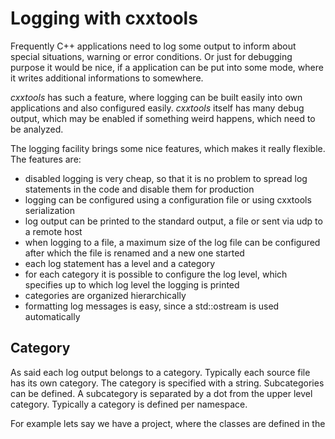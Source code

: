 Logging with cxxtools
=====================

Frequently C++ applications need to log some output to inform about special
situations, warning or error conditions. Or just for debugging purpose it would
be nice, if a application can be put into some mode, where it writes additional
informations to somewhere.

_cxxtools_ has such a feature, where logging can be built easily into own
applications and also configured easily. _cxxtools_ itself has many debug
output, which may be enabled if something weird happens, which need to be
analyzed.

The logging facility brings some nice features, which makes it really flexible.
The features are:

 * disabled logging is very cheap, so that it is no problem to spread log
   statements in the code and disable them for production
 * logging can be configured using a configuration file or using cxxtools
   serialization
 * log output can be printed to the standard output, a file or sent via udp to a
   remote host
 * when logging to a file, a maximum size of the log file can be configured
   after which the file is renamed and a new one started
 * each log statement has a level and a category
 * for each category it is possible to configure the log level, which specifies
   up to which log level the logging is printed
 * categories are organized hierarchically
 * formatting log messages is easy, since a std::ostream is used automatically

Category
--------

As said each log output belongs to a category. Typically each source file has
its own category. The category is specified with a string. Subcategories can be
defined. A subcategory is separated by a dot from the upper level category.
Typically a category is defined per namespace.

For example lets say we have a project, where the classes are defined in the
namespace `myapp`. The top level category should be this `myapp`. The second
level category is typically the class or file name, which is often the same. When
we have a class `TheCar` in the namespace `myapp`, the category should be
_myapp.TheCar_. Of course you are free to define a different naming scheme.

To define a category include the file `<cxxtools/log.h>` in your cpp file and
put a line `log_define(myapp.TheCar)` at the top of the file.  This defines the
category.

Logging
-------

Each log statement has a level. The levels are in descending severity _fatal_,
_error_, _warn_, _info_ and _debug_. Additionally there is a special level
_trace_, which is even below _debug_ and works a little different. But lets
look first, how we can produce log output.

Lets say we want to output the number of wheels of our car as a
debug information. And the number of wheels are held in a variable
`numberOfWheels`. We produce a debug output by putting this into our source:

    log_debug("the number of wheels is " << numberOfWheels);

Now when the debug or trace level is defined for our category, the text is
output into our log target.

Note that you can output anything, which has a proper output operator for
std::ostream defined.

The other levels are produced similarly using the macros `log_fatal`,
`log_error`, `log_warn` or `log_info`.

Tracing is a little different. The macro `log_trace` instantiates a class on the
stack, which logs the output prefixed with the text _ENTER_ and when destroyed
at the end of the scope with the text _EXIT_. When enabled it can easily be
seen whether the code is inside a scope or not.

`cxxtools` itself uses always the top level category _cxxtools_ for logging and
makes extensive use of subcategories. So if you want to watch, what cxxtools
does, you can enable debug log for category _cxxtools_.

Configuration
-------------

Configuration, which categories are logged with which level and where to log is
normally done using a configuration file. The easiest way to initialize logging
in a application is to call the macro `log_init()`. Typically this is done as
the first statement in the `main` function of a application.

This macro looks for different variants of configuration files. The
configuration file format may be xml, properties or in the future (cxxtools
version > 2.2) json. First it looks for a file named _log.xml_. If found,
configuration is done by reading that xml file. If not, it looks for a file
_log.properties_. This was the only variant in cxxtools version below 2.2. In
cxxtools version > 2.2 it will look for a file _log.json_ in json format. If
nothing is found, the logging is not configured and no output is produced.

There are 2 additional variants. `log_init()` takes optionally a parameter. It
is either a file name or a `cxxtools::SerializationInfo`. If the file extension
is `.properties`, properties format is again used. If the file extension is
`.json` (for cxxtools version > 2.2), json format is used. Otherwise xml is
assumed.

The variant with `cxxtools::SerializationInfo` can be used to either build your
own configuration without a file or using one of the deserializers in _cxxtools_
and extract only a part of a configuration file.

### Format: xml

So lets look at a typical xml configuration file:

    <?xml version="1.0" encoding="UTF-8"?>
    <logging>
      <rootlogger>INFO</rootlogger>
      <loggers>
        <logger>
          <category>cxxtools.csv</category>
          <level>DEBUG</level>
        </logger>
        <logger>
          <category>myapp.TheCar</category>
          <level>DEBUG</level>
        </logger>
      </loggers>
      <file>debug.log</file>
      <maxfilesize>1MB</maxfilesize>
      <maxbackupindex>2</maxbackupindex>
    </logging>

The rootlogger node defined the log level for all categories, which are not
specified explicitly. In this case log output for levels _fatal_, _error_,
_warn_ and _info_ is enabled.

Then there is a list of loggers entries. Each entry has a category and a level.
They define the levels for each category and all its subcategories. So in this
case you will get all levels up to debug for the specified categories. You will
see debug output also for categories _cxxtools.csv.parser_ and
_cxxtools.csv.formatter_.

The level may be _FATAL_, _ERROR_, _WARN_, _INFO_, _DEBUG_ or _TRACE_. Actually
only the first character is significant and even that is not case sensitive, so
you can write as well `<level>d</level>` to define _debug_ level.

The _file_ entry enabled logging to a file. I guess you guessed it already.

When a file is defined and both _maxfilesize_ and _maxbackupindex_ the file is
automatically rotated.

When the specified maximum file size is exceeded, the current file gets the
suffix _.0_ and a new file is created. If there was a previous file with the
suffix _.0_ it is renamed to _.1_ and so on until the specified maximum backup
index is reached. The last file is just deleted.

The _maxfilesize_ may be just a number, then it is a number of bytes. Optionally
it can be followed by a suffix 'k', 'm' or 'g' (case does not matter), in which
case the number is interpreted as kilobytes, megabytes or gigabytes. The rest of
the entry is just ignored. So you can write _1M_ or _1MB_ or _1megabyte_, which
all means the same.

Note that the file will get always a little larger since the log entries are not
cut hard but rotation takes place, when the maximum size was exceeded.

The entry _maxbackupindex_ specifies the maximum index when files are rotated.

In this case we need up to slightly more than 4MB file space is consumed for all
log files. The current file and the backup files _*.0_, _*.1_ and _*.2_.

Ordering of the nodes is not significant and also nodes, which are unknown are
just ignored.

If you remove the `<file>`, `<maxfilesize>` and `<maxbackupindex>` nodes, the
debug output is printed to standard error. If you add node `<stdout>1</stdout>`
or `<stdout>true</stdout>` standard output is used.

The node `<host>somehost:1234</host>` sends log output via udp to the specified
udp port.

### Format: properties

The properties file format was the only format supported by cxxtools prior 2.2.
It is easier to write and read but less standard than xml and also more
difficult to process automatically.

Here is the same configuration as above in properties format:

    rootlogger = INFO
    logger.cxxtools.csv = DEBUG
    logger.myapp.TheCar = DEBUG
    file = debug.log
    maxfilesize = 1MB
    maxbackupindex = 2

This is straight forward. It is more or less a assignment of values to
variables. The meaning is exactly the same as in xml format. Also logging via
udp can be configured by specifying a variable `host` with a host and port
number separated by ':' as in xml.

### Format: json

The json format is supported for cxxtools version later than 2.2. Since it is so
similar to xml, just the same configuration is shown in json here without
explanation:

    {
      rootlogger: "INFO",
      loggers: [
        {
          category: "cxxtools.csv",
          level: "DEBUG"
        },
        {
          category: "myapp.TheCar",
          level: "DEBUG"
        }
      ],
      file: "debug.log",
      maxfilesize: "1MB",
      maxbackupindex: 2
    }

Note that json is slightly extended since the keys of a structure need not be
enclosed in quotes.

